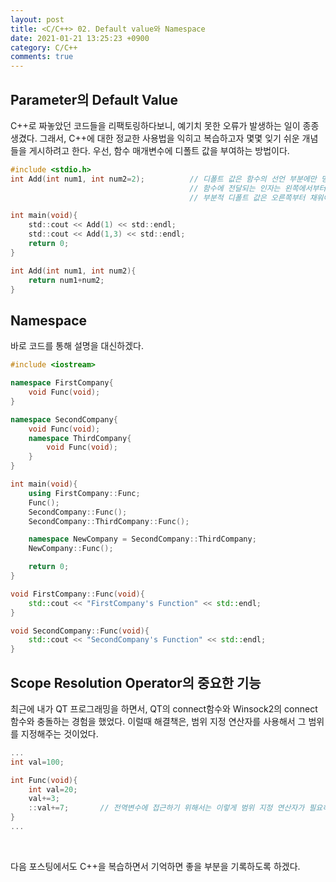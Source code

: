 ```yaml
---
layout: post
title: <C/C++> 02. Default value와 Namespace
date: 2021-01-21 13:25:23 +0900
category: C/C++
comments: true
---
```

## Parameter의 Default Value

C++로 짜놓았던 코드들을 리팩토링하다보니, 예기치 못한 오류가 발생하는 일이 종종 생겼다. 그래서, C++에 대한 정교한 사용법을 익히고 복습하고자 몇몇 잊기 쉬운 개념들을 게시하려고 한다. 우선, 함수 매개변수에 디폴트 값을 부여하는 방법이다.

```c
#include <stdio.h>
int Add(int num1, int num2=2);          // 디폴트 값은 함수의 선언 부분에만 명시하면 된다.
                                        // 함수에 전달되는 인자는 왼쪽에서부터 오른쪽으로 채워지므로,  
                                        // 부분적 디폴트 값은 오른쪽부터 채워야 한다.

int main(void){
    std::cout << Add(1) << std::endl;
    std::cout << Add(1,3) << std::endl;
    return 0;
}

int Add(int num1, int num2){
    return num1+num2;
}
```

## Namespace

바로 코드를 통해 설명을 대신하겠다.

```cpp
#include <iostream>

namespace FirstCompany{
    void Func(void);
}

namespace SecondCompany{
    void Func(void);
    namespace ThirdCompany{
        void Func(void);
    }
}

int main(void){
    using FirstCompany::Func;
    Func();
    SecondCompany::Func();
    SecondCompany::ThirdCompany::Func();

    namespace NewCompany = SecondCompany::ThirdCompany;
    NewCompany::Func();

    return 0;
}

void FirstCompany::Func(void){
    std::cout << "FirstCompany's Function" << std::endl;
}

void SecondCompany::Func(void){
    std::cout << "SecondCompany's Function" << std::endl;
}

```

## Scope Resolution Operator의 중요한 기능

최근에 내가 QT 프로그래밍을 하면서, QT의 connect함수와 Winsock2의 connect함수와 충돌하는 경험을 했었다. 이럴때 해결책은, 범위 지정 연산자를 사용해서 그 범위를 지정해주는 것이었다.

```cpp
...
int val=100;

int Func(void){
    int val=20;
    val+=3;
    ::val+=7;       // 전역변수에 접근하기 위해서는 이렇게 범위 지정 연산자가 필요하다. connect함수를 사용할때도 마찬가지였다.
}
...

```

<br/>

다음 포스팅에서도 C++을 복습하면서 기억하면 좋을 부분을 기록하도록 하겠다.